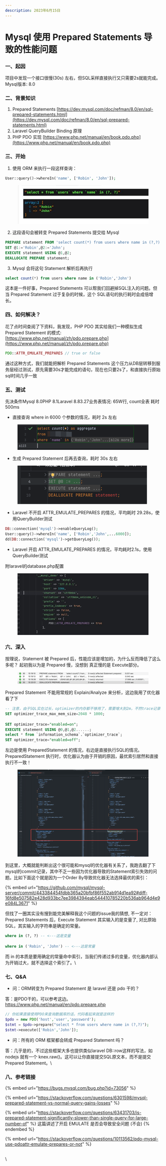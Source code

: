 ```yaml
---
description: 2023年6月15日
---
```


# Mysql 使用 Prepared Statements 导致的性能问题

### 一、起因

项目中发现一个接口很慢(30s) 左右，但SQL采样直接执行又只需要2s就能完成。Mysql版本: 8.0

### 二、背景知识

1. Prepared Statements [https://dev.mysql.com/doc/refman/8.0/en/sql-prepared-statements.html](https://dev.mysql.com/doc/refman/8.0/en/sql-prepared-statements.html)
2. Laravel QueryBuilder Binding 原理
3. PHP PDO 实现 [https://www.php.net/manual/en/book.pdo.php](https://www.php.net/manual/en/book.pdo.php)

### 三、开始

1. 使用 ORM 来执行一段这样查询：

```php
User::query()->whereIn('name', ['Robin', 'John']);
```

<figure><img src="../.gitbook/assets/image (4) (1).png" alt=""><figcaption></figcaption></figure>

2. 这段语句会被转变 Prepared Statements 提交给 Mysql

```sql
PREPARE statement FROM 'select count(*) from users where name in (?,?)';
SET @1:='Robin',@2:='John';
EXECUTE statement USING @1,@2;
DEALLOCATE PREPARE statement;
```

3. Mysql 会将这句 Statement 解析后再执行

```sql
select count(*) from users where name in ('Robin','John')
```

这本是一件好事，Prepared Statements 可以帮我们回避掉SQL注入的问题。但当 Prepared Statement 过于复杂的时候，这个 SQL语句的执行耗时会成倍增长。

### 四、如何解决？

花了点时间查阅了下资料，我发现，PHP PDO 其实给我们一种模拟生成 Prepared Statement 的模式:[https://www.php.net/manual/zh/pdo.prepare.php](https://www.php.net/manual/zh/pdo.prepare.php)

```php
PDO::ATTR_EMULATE_PREPARES // true or false
```

通过这种方式，我们就能把解析 Prepared Statements 这个压力从DB层转移到服务层经过测试，原先需要30s才能完成的语句，现在也只要2s了，和直接执行原始sql时间几乎一致

### 五、测试

先决条件Mysql 8.0PHP 8.1Laravel 8.83.27业务表情况: 65W行, count全表 耗时 500ms

* 直接查询 where in 6000 个参数的情况，耗时 2s 左右

<figure><img src="../.gitbook/assets/image (5) (1).png" alt=""><figcaption></figcaption></figure>

* 生成 Prepared Statement 后再去查询，耗时 30s 左右

<figure><img src="../.gitbook/assets/image (6).png" alt=""><figcaption></figcaption></figure>

* Laravel 不开启 ATTR\_EMULATE\_PREPARES 的情况，平均耗时 29.28s，使用QueryBuilder测试

```php
DB::connection('mysql')->enableQueryLog();
User::query()->whereIn('name', ['Robin','John',...6000]);
dd(DB::connection('mysql')->getQueryLog());
```

* Laravel 开启 ATTR\_EMULATE\_PREPARES 的情况，平均耗时2.1s，使用QueryBuilder测试

附laravel的database.php配置

<figure><img src="../.gitbook/assets/image (7).png" alt=""><figcaption></figcaption></figure>

### 六、深入

按理说，Statement 被 Prepared 后，性能应该是增加的，为什么反而降低了这么多呢？ 起初我以为是 Prepared 慢，没想到 真正慢的是 Execute部分。

<figure><img src="../.gitbook/assets/image (10).png" alt=""><figcaption></figcaption></figure>

Prepared Statement 不能用常规的 Explain/Analyze 来分析，这边我用了优化器看了下

```sql
-- 注意，由于SQL实在过长，optimizer的内存都不够用了，需要增大到2m，不然trace记录不全
SET optimizer_trace_max_mem_size=2048 * 1000;

SET optimizer_trace="enabled=on";
EXECUTE statement USING @0,@1,@2......;
select * from `information_schema`.`optimizer_trace`;
SET optimizer_trace="enabled=off";
```

左边是使用 PreparedStatement 的情况，右边是直接执行SQL的情况。PreparedStatement 执行时，优化器认为由于开销的原因，最优索引居然和直接执行不一致！

<figure><img src="../.gitbook/assets/image (9).png" alt=""><figcaption></figcaption></figure>

到这里，大概就能判断出这个很可能和mysql的优化器有关系了，我跑去翻了下mysql的commit记录，其中不乏一些因为优化器导致的Statement索引失效的问题。比如下面这个就是因为一个Order By导致优化器无法选择最优的索引：

{% embed url="https://github.com/mysql/mysql-server/commit/443384454fdbb365a20bfbf86f552ab914d1ea92#diff-16fd8e507582e428d933bc7ee3984394eab544410785220b536ab964d4e9e084L3671" %}

但找了一圈其实没有搜到能完美解释我这个问题的issue我的猜想, 不一定对：Prepared Statements 后，Execute Statement 其实输入的是变量了, 对比原始SQL，其实输入的字符串是确定的常量。

```sql
where in (?, ?) -- <---这是变量

where in ('Robin', 'John') -- <---这是常量
```

而 in 的本质是要用确定的常量命中索引，当我们传递过多的变量，优化器内部认为开销过大，就不选择这个索引了。\


### 七、Q\&A

* 问：ORM转变为 Prepared Statement 是 laravel 还是 pdo 干的？

答：是PDO干的，可以参考这边。https://www.php.net/manual/en/pdo.prepare.php

```php
// 你如果直接使用PDO来查询数据库的话，代码看起来就是这样的
$pdo = new PDO('host','user','password'); 
$stmt = $pdo->prepare("select * from users where name in (?,?)");
$stmt->execute(['Robin','John']);
```

* 问：所有的 ORM 框架都会转成 Prepared Statement 吗？

答：几乎是的，不过这些框架大多也提供类似laravel DB::row这样的写法，如 nodejs 就有一个 knex.raw()。这可以让你直接提交SQL原文本，而不是提交 Prepared Statement。\


### 八、参考链接

{% embed url="https://bugs.mysql.com/bug.php?id=73056" %}

{% embed url="https://stackoverflow.com/questions/6301598/mysql-prepared-statement-vs-normal-query-gains-losses" %}

{% embed url="https://stackoverflow.com/questions/63431703/is-prepared-statement-significantly-slower-than-single-query-for-large-number-of" %}
这篇讲述了开启 EMULATE 是否会导致安全问题 (不会)
{% endembed %}

{% embed url="https://stackoverflow.com/questions/10113562/pdo-mysql-use-pdoattr-emulate-prepares-or-not" %}

\
\
